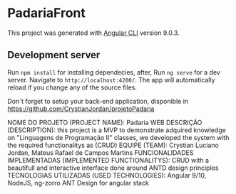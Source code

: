 # PadariaFront

This project was generated with [Angular CLI](https://github.com/angular/angular-cli) version 9.0.3.

## Development server

Run `npm install` for installing dependecies, after,
Run `ng serve` for a dev server. Navigate to `http://localhost:4200/`. The app will automatically reload if you change any of the source files.

Don´t forget to setup your back-end application, disponible in https://github.com/CrystianJordan/projetoPadaria

NOME DO PROJETO (PROJECT NAME): Padaria WEB
DESCRIÇÃO (DESCRIPTION): this project is a MVP to demonstrate adquired knowledge on "Linguagens de Programação II" classes, we developed the system with the required functionalitys as (CRUD)
EQUIPE (TEAM): Crystian Luciano Jordan, Mateus Rafael de Campos Martins
FUNCIONALIDADES IMPLEMENTADAS (IMPLEMENTED FUNCTIONALITYS): CRUD with a beautifull and interactive interface done around ANTD design principles
TECNOLOGIAS UTILIZADAS (USED TECHNOLOGIES): Angular 9/10, NodeJS, ng-zorro ANT Design for angular stack
